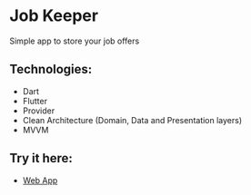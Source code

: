 # Job Keeper

Simple app to store your job offers

## Technologies:

- Dart
- Flutter
- Provider
- Clean Architecture (Domain, Data and Presentation layers)
- MVVM

## Try it here:

- <a href="https://nukeolay.github.io/job_keeper">Web App</a>